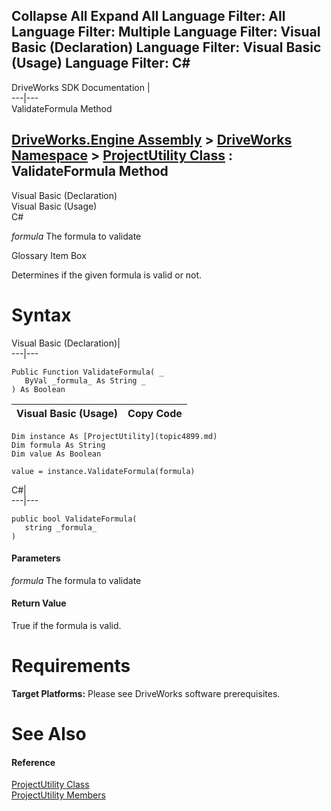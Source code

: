        

 Collapse All Expand All  Language Filter: All  Language Filter: Multiple  Language Filter: Visual Basic (Declaration) Language Filter: Visual Basic (Usage) Language Filter: C#  
---  
DriveWorks SDK Documentation  |   
---|---  
ValidateFormula Method   
  
[DriveWorks.Engine Assembly](topic2156.md) > [DriveWorks Namespace](topic2159.md) > [ProjectUtility Class](topic4899.md) : ValidateFormula Method  
---  
  
Visual Basic (Declaration)    
Visual Basic (Usage)    
C# 

_formula_
    The formula to validate

Glossary Item Box

Determines if the given formula is valid or not. 

# Syntax

Visual Basic (Declaration)|   
---|---  
      
    
    Public Function ValidateFormula( _
       ByVal _formula_ As String _
    ) As Boolean  
  
Visual Basic (Usage)| Copy Code  
---|---  
      
    
    Dim instance As [ProjectUtility](topic4899.md)
    Dim formula As String
    Dim value As Boolean
     
    value = instance.ValidateFormula(formula)  
  
C#|   
---|---  
      
    
    public bool ValidateFormula( 
       string _formula_
    )  
  
#### Parameters

 _formula_
    The formula to validate

#### Return Value

True if the formula is valid.

# Requirements

**Target Platforms:** Please see DriveWorks software prerequisites.

# See Also

#### Reference

[ProjectUtility Class](topic4899.md)   
[ProjectUtility Members](topic4900.md)


